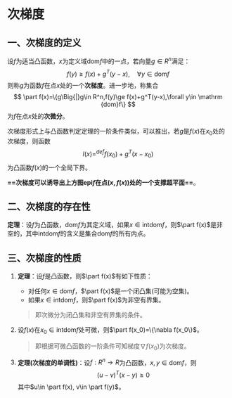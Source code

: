 # 次梯度

## 一、次梯度的定义

设$f$为适当凸函数，$x$为定义域$\mathrm{dom}f$中的一点，若向量$g\in R^n$满足：
$$
f(y)\ge f(x)+g^T(y-x),\quad \forall y \in \mathrm{dom} f
$$
则称$g$为函数$f$在点$x$处的一个**次梯度**。进一步地，称集合
$$
\part f(x)=\{g\Big{|}g\in R^n,f(y)\ge f(x)+g^T(y-x),\forall y\in \mathrm {dom}f\}
$$
为$f$在点$x$处的**次微分**。

次梯度形式上与凸函数判定定理的一阶条件类似，可以推出，若$g$是$f(x)$在$x_0$处的次梯度，则函数
$$
l(x)\mathop{=}^{def}f(x_0)+g^T(x-x_0)
$$
为凸函数$f(x)$的一个全局下界。

**==次梯度可以诱导出上方图$\mathrm{epi}f$在点$(x,f(x))$处的一个支撑超平面==**。



## 二、次梯度的存在性

**定理**：设$f$为凸函数，$\mathrm{dom}f$为其定义域，如果$x\in \mathrm{int}\mathrm{dom}f$，则$\part f(x)$是非空的，其中$\mathrm{intdom}f$的含义是集合$\mathrm{dom}f$的所有内点。



## 三、次梯度的性质

1. **定理**：设$f$是凸函数，则$\part f(x)$有如下性质：

   + 对任何$x\in \mathrm{dom}f$，$\part f(x)$是一个闭凸集(可能为空集)。
   + 如果$x\in \mathrm{intdom}f$，则$\part f(x)$为非空有界集。

   > 即次微分为闭凸集和非空有界集的条件。

2. 设$f(x)$在$x_0\in \mathrm{intdom}f$处可微，则$\part f(x_0)=\{\nabla f(x_0\}$。

   > 即根据可微凸函数的一阶条件可知梯度$\nabla f(x_0)$为次梯度。

3. **定理(次梯度的单调性)**：设$f:R^n\rightarrow R$为凸函数，$x,y\in \mathrm{dom}f$，则
   $$
   (u-v)^T(x-y)\ge0
   $$
   其中$u\in \part f(x), v\in \part f(y)$。